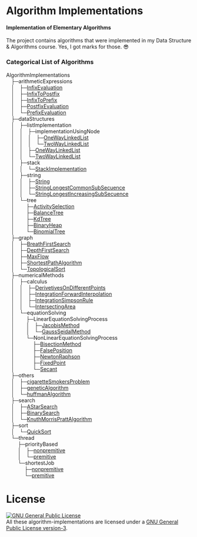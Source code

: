 # Algorithm Implementations
#### Implementation of Elementary Algorithms

The project contains algorithms that were implemented in my Data Structure & Algorithms course. Yes, I got marks for those. :sunglasses:

### Categorical List of Algorithms

AlgorithmImplementations <br/>
&emsp;├─arithmeticExpressions <br/>
&emsp;│&emsp;├─<a href="https://github.com/MinhasKamal/AlgorithmImplementations/tree/master/arithmeticExpressions/infixEvaluation">InfixEvaluation</a> <br/>
&emsp;│&emsp;├─<a href="https://github.com/MinhasKamal/AlgorithmImplementations/tree/master/arithmeticExpressions/infixToPostfix">InfixToPostfix</a> <br/>
&emsp;│&emsp;├─<a href="https://github.com/MinhasKamal/AlgorithmImplementations/tree/master/arithmeticExpressions/infixToPrefix">InfixToPrefix</a> <br/>
&emsp;│&emsp;├─<a href="https://github.com/MinhasKamal/AlgorithmImplementations/tree/master/arithmeticExpressions/postfixEvaluation">PostfixEvaluation</a> <br/>
&emsp;│&emsp;└─<a href="https://github.com/MinhasKamal/AlgorithmImplementations/tree/master/arithmeticExpressions/prefixEvaluation">PrefixEvaluation</a> <br/>
&emsp;├─dataStructures <br/>
&emsp;│&emsp;├─listImplementation <br/>
&emsp;│&emsp;│&emsp;├─implementationUsingNode <br/>
&emsp;│&emsp;│&emsp;│&emsp;├─<a href="https://github.com/MinhasKamal/AlgorithmImplementations/blob/master/dataStructures/listImplementation/implementationUsingNode/OneWayLinkedList.cpp">OneWayLinkedList</a> <br/>
&emsp;│&emsp;│&emsp;│&emsp;└─<a href="https://github.com/MinhasKamal/AlgorithmImplementations/blob/master/dataStructures/listImplementation/implementationUsingNode/TwoWayLinkedList.cpp">TwoWayLinkedList</a> <br/>
&emsp;│&emsp;│&emsp;├─<a href="https://github.com/MinhasKamal/AlgorithmImplementations/blob/master/dataStructures/listImplementation/OneWayLinkedList.cpp">OneWayLinkedList</a> <br/>
&emsp;│&emsp;│&emsp;└─<a href="https://github.com/MinhasKamal/AlgorithmImplementations/blob/master/dataStructures/listImplementation/TwoWayLinkedList.cpp">TwoWayLinkedList</a> <br/>
&emsp;│&emsp;├─stack <br/>
&emsp;│&emsp;│&emsp;└─<a href="https://github.com/MinhasKamal/AlgorithmImplementations/blob/master/dataStructures/stack/StackImplementation.c">StackImplementation</a> <br/>
&emsp;│&emsp;├─string <br/>
&emsp;│&emsp;│&emsp;├─<a href="https://github.com/MinhasKamal/AlgorithmImplementations/blob/master/dataStructures/string/String.c">String</a> <br/>
&emsp;│&emsp;│&emsp;├─<a href="https://github.com/MinhasKamal/AlgorithmImplementations/blob/master/dataStructures/string/StringLongestCommonSubSecuence.cpp">StringLongestCommonSubSecuence</a> <br/>
&emsp;│&emsp;│&emsp;└─<a href="https://github.com/MinhasKamal/AlgorithmImplementations/blob/master/dataStructures/string/StringLongestIncreasingSubSecuence.cpp">StringLongestIncreasingSubSecuence</a> <br/>
&emsp;│&emsp;└─tree <br/>
&emsp;│&emsp; &emsp;├─<a href="https://github.com/MinhasKamal/AlgorithmImplementations/tree/master/dataStructures/tree/activitySelection">ActivitySelection</a> <br/>
&emsp;│&emsp; &emsp;├─<a href="https://github.com/MinhasKamal/AlgorithmImplementations/tree/master/dataStructures/tree/balanceTree">BalanceTree</a> <br/>
&emsp;│&emsp; &emsp;├─<a href="https://github.com/MinhasKamal/AlgorithmImplementations/tree/master/dataStructures/tree/kdTree">KdTree</a> <br/>
&emsp;│&emsp; &emsp;├─<a href="https://github.com/MinhasKamal/AlgorithmImplementations/blob/master/dataStructures/tree/BinaryHeap.cpp">BinaryHeap</a> <br/>
&emsp;│&emsp; &emsp;└─<a href="https://github.com/MinhasKamal/AlgorithmImplementations/blob/master/dataStructures/tree/BinomialTree.cpp">BinomialTree</a> <br/>
&emsp;├─graph <br/>
&emsp;│&emsp;├─<a href="">BreathFirstSearch</a> <br/>
&emsp;│&emsp;├─<a href="">DepthFirstSearch</a> <br/>
&emsp;│&emsp;├─<a href="">MaxFlow</a> <br/>
&emsp;│&emsp;├─<a href="">ShortestPathAlgorithm</a> <br/>
&emsp;│&emsp;└─<a href="">TopologicalSort</a> <br/>
&emsp;├─numericalMethods <br/>
&emsp;│&emsp;├─calculus <br/>
&emsp;│&emsp;│&emsp;├─<a href="">DerivetivesOnDifferentPoints</a> <br/>
&emsp;│&emsp;│&emsp;├─<a href="">IntegrationForwardInterpolation</a> <br/>
&emsp;│&emsp;│&emsp;├─<a href="">IntegrationSimpsonRule</a> <br/>
&emsp;│&emsp;│&emsp;└─<a href="">IntersectingArea</a> <br/>
&emsp;│&emsp;└─equationSolving <br/>
&emsp;│&emsp; &emsp;├─LinearEquationSolvingProcess <br/>
&emsp;│&emsp; &emsp;│&emsp;├─<a href="">JacobisMethod</a> <br/>
&emsp;│&emsp; &emsp;│&emsp;└─<a href="">GaussSeidalMethod</a> <br/>
&emsp;│&emsp; &emsp;└─NonLinearEquationSolvingProcess</a> <br/>
&emsp;│&emsp; &emsp; &emsp;├─<a href="">BisectionMethod</a> <br/>
&emsp;│&emsp; &emsp; &emsp;├─<a href="">FalsePosition</a> <br/>
&emsp;│&emsp; &emsp; &emsp;├─<a href="">NewtonRaphson</a> <br/>
&emsp;│&emsp; &emsp; &emsp;├─<a href="">FixedPoint</a> <br/>
&emsp;│&emsp; &emsp; &emsp;└─<a href="">Secant</a> <br/>
&emsp;├─others <br/>
&emsp;│&emsp;├─<a href="">cigaretteSmokersProblem</a> <br/>
&emsp;│&emsp;├─<a href="">geneticAlgorithm</a> <br/>
&emsp;│&emsp;└─<a href="">huffmanAlgorithm</a> <br/>
&emsp;├─search <br/>
&emsp;│&emsp;├─<a href="">AStarSearch</a> <br/>
&emsp;│&emsp;├─<a href="">BinarySearch</a> <br/>
&emsp;│&emsp;└─<a href="">KnuthMorrisPrattAlgorithm</a> <br/>
&emsp;├─sort <br/>
&emsp;│&emsp;└─<a href="">QuickSort</a> <br/>
&emsp;└─thread <br/>
&emsp; &emsp;├─priorityBased</a> <br/>
&emsp; &emsp;│&emsp;├─<a href="https://github.com/MinhasKamal/AlgorithmImplementations/tree/master/thread/priorityBased/nonpremitive">nonpremitive</a> <br/>
&emsp; &emsp;│&emsp;└─<a href="https://github.com/MinhasKamal/AlgorithmImplementations/tree/master/thread/priorityBased/premitive">premitive</a> <br/>
&emsp; &emsp;└─shortestJob <br/>
&emsp; &emsp; &emsp;├─<a href="https://github.com/MinhasKamal/AlgorithmImplementations/tree/master/thread/shortestJob/nonpremitive">nonpremitive</a> <br/>
&emsp; &emsp; &emsp;└─<a href="https://github.com/MinhasKamal/AlgorithmImplementations/tree/master/thread/shortestJob/premitive">premitive</a> <br/>

# License
<a rel="license" href="http://www.gnu.org/licenses/gpl.html"><img alt="GNU General Public License" style="border-width:0" src="http://www.gnu.org/graphics/gplv3-88x31.png" /></a><br/>All these algorithm-implementations are licensed under a <a rel="license" href="http://www.gnu.org/licenses/gpl.html">GNU General Public License version-3</a>.
